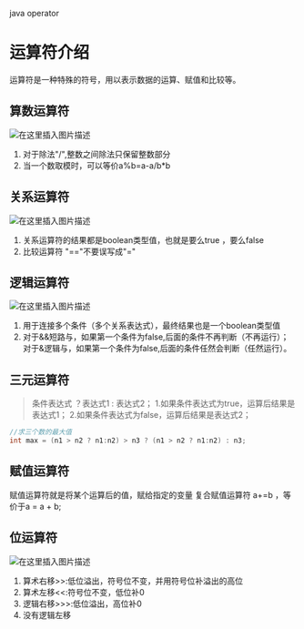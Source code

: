java operator

# 运算符介绍
运算符是一种特殊的符号，用以表示数据的运算、赋值和比较等。
## 算数运算符
![在这里插入图片描述](https://img-blog.csdnimg.cn/b1d65e4f9bec4a12a86a79d5b7300d32.jpeg#pic_center)
1.	对于除法"/",整数之间除法只保留整数部分
2.	当一个数取模时，可以等价a%b=a-a/b*b

## 关系运算符
![在这里插入图片描述](https://img-blog.csdnimg.cn/590a183c14094f54a5aa697944a96b20.jpeg#pic_center)
1.	关系运算符的结果都是boolean类型值，也就是要么true ，要么false
2.	比较运算符 "=="不要误写成"="

## 逻辑运算符

![在这里插入图片描述](https://img-blog.csdnimg.cn/6c72e2443e8e476b86b06e540c707b64.jpeg#pic_center)
1.	用于连接多个条件（多个关系表达式），最终结果也是一个boolean类型值
2.	对于&&短路与，如果第一个条件为false,后面的条件不再判断（不再运行）；对于&逻辑与，如果第一个条件为false,后面的条件任然会判断（任然运行）。
## 三元运算符
>条件表达式 ？表达式1 : 表达式2；
>1.如果条件表达式为true，运算后结果是表达式1；
>2.如果条件表达式为false，运算后结果是表达式2；
```java
//求三个数的最大值
int max = (n1 > n2 ? n1:n2) > n3 ? (n1 > n2 ? n1:n2) : n3;
```
## 赋值运算符
赋值运算符就是将某个运算后的值，赋给指定的变量
复合赋值运算符 a+=b ，等价于a = a + b;

## 位运算符

![在这里插入图片描述](https://img-blog.csdnimg.cn/37ad9d7b7e234b17a231ee4fd61fc802.jpeg#pic_center)
1.	算术右移>>:低位溢出，符号位不变，并用符号位补溢出的高位
2.	算术左移<<:符号位不变，低位补0
3.	逻辑右移>>>:低位溢出，高位补0
4.	没有逻辑左移